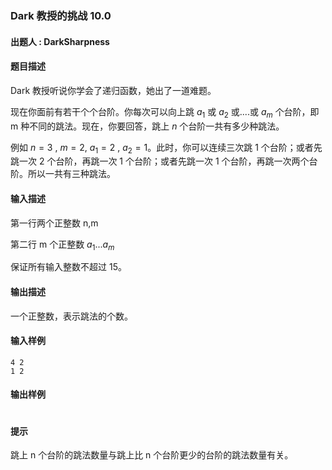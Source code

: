 ### Dark 教授的挑战 10.0

#### 出题人 : DarkSharpness

#### 题目描述

Dark 教授听说你学会了递归函数，她出了一道难题。

现在你面前有若干个个台阶。你每次可以向上跳 $a_1$ 或 $a_2$ 或....或 $a_m$ 个台阶，即 m 种不同的跳法。现在，你要回答，跳上 $n$ 个台阶一共有多少种跳法。

例如 $n = 3$ , $m = 2$, $a_1 = 2$ , $a_2 = 1$。此时，你可以连续三次跳 1 个台阶；或者先跳一次 2 个台阶，再跳一次 1 个台阶；或者先跳一次 1 个台阶，再跳一次两个台阶。所以一共有三种跳法。


#### 输入描述

第一行两个正整数 n,m

第二行 m 个正整数 $a_1...a_m$

保证所有输入整数不超过 15。

#### 输出描述

一个正整数，表示跳法的个数。

#### 输入样例
```
4 2
1 2
```
#### 输出样例
```

```
#### 提示

跳上 n 个台阶的跳法数量与跳上比 n 个台阶更少的台阶的跳法数量有关。

